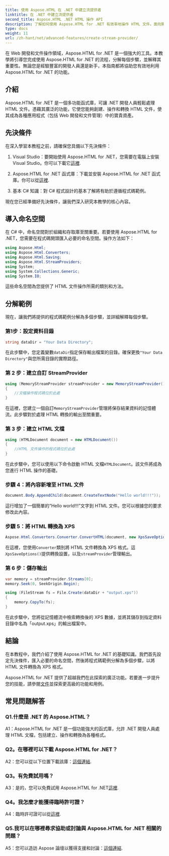 ```yaml
---
title: 使用 Aspose.HTML 在 .NET 中建立流提供者
linktitle: 在 .NET 中建立流提供者
second_title: Aspose.HTML .NET HTML 操作 API
description: 了解如何使用 Aspose.HTML for .NET 有效率地操作 HTML 文件。面向開發人員的分步教程。
type: docs
weight: 11
url: /zh-hant/net/advanced-features/create-stream-provider/
---
```

在 Web 開發和文件操作領域，Aspose.HTML for .NET 是一個強大的工具。本教學將引導您完成使用 Aspose.HTML for .NET 的流程，分解每個步驟，並解釋其重要性。無論您是經驗豐富的開發人員還是新手，本指南都將協助您有效地利用 Aspose.HTML for .NET 的功能。

## 介紹

Aspose.HTML for .NET 是一個多功能函式庫，可讓 .NET 開發人員輕鬆處理 HTML 文件。憑藉其廣泛的功能，它使您能夠創建、操作和轉換 HTML 文件，使其成為各種應用程式（包括 Web 開發和文件管理）中的寶貴資產。

## 先決條件

在深入學習本教程之前，請確保您具備以下先決條件：

1. Visual Studio：要開始使用 Aspose.HTML for .NET，您需要在電腦上安裝 Visual Studio。你可以下載它[這裡](https://visualstudio.microsoft.com/).

2. Aspose.HTML for .NET 函式庫：下載並安裝 Aspose.HTML for .NET 函式庫。你可以從[這裡](https://releases.aspose.com/html/net/).

3. 基本 C# 知識：對 C# 程式設計的基本了解將有助於遵循程式碼範例。

現在您已經準備好先決條件，讓我們深入研究本教學的核心內容。

## 導入命名空間

在 C# 中，命名空間對於組織和存取庫至關重要。若要使用 Aspose.HTML for .NET，您需要在程式碼開頭匯入必要的命名空間。操作方法如下：

```csharp
using Aspose.Html;
using Aspose.Html.Converters;
using Aspose.Html.Saving;
using Aspose.Html.StreamProviders;
using System;
using System.Collections.Generic;
using System.IO;
```

這些命名空間為您提供了 HTML 文件操作所需的類別和方法。

## 分解範例

現在，讓我們將提供的程式碼範例分解為多個步驟，並詳細解釋每個步驟。

### 第1步：設定資料目錄

```csharp
string dataDir = "Your Data Directory";
```

在此步驟中，您定義變數`dataDir`指定保存輸出檔案的目錄。確保更換`"Your Data Directory"`與您所需目錄的實際路徑。

### 第 2 步：建立自訂 StreamProvider

```csharp
using (MemoryStreamProvider streamProvider = new MemoryStreamProvider())
{
    //文檔操作程式碼位於此處
}
```

在這裡，您建立一個自訂`MemoryStreamProvider`管理將保存結果資料的記憶體流。此步驟對於處理 HTML 轉換的輸出至關重要。

### 第 3 步：建立 HTML 文檔

```csharp
using (HTMLDocument document = new HTMLDocument())
{
    //HTML 文件操作的程式碼位於此處
}
```

在此步驟中，您可以使用以下命令啟動 HTML 文檔`HTMLDocument`。該文件將成為您進行 HTML 操作的基礎。

### 步驟 4：將內容新增至 HTML 文件

```csharp
document.Body.AppendChild(document.CreateTextNode("Hello world!!!"));
```

這行增加了一個簡單的“Hello world!!!”文字到 HTML 文件。您可以根據您的要求修改此內容。

### 步驟 5：將 HTML 轉換為 XPS

```csharp
Aspose.Html.Converters.Converter.ConvertHTML(document, new XpsSaveOptions(), streamProvider);
```

在這裡，您使用`Converter`類別將 HTML 文件轉換為 XPS 格式。這`XpsSaveOptions()`提供轉換設置，以及`streamProvider`管理輸出。

### 第 6 步：儲存輸出

```csharp
var memory = streamProvider.Streams[0];
memory.Seek(0, SeekOrigin.Begin);

using (FileStream fs = File.Create(dataDir + "output.xps"))
{
    memory.CopyTo(fs);
}
```

在此步驟中，您將從記憶體流中檢索轉換後的 XPS 數據，並將其儲存到指定資料目錄中名為「output.xps」的輸出檔案中。

## 結論

在本教程中，我們介紹了使用 Aspose.HTML for .NET 的基礎知識。我們首先設定先決條件，匯入必要的命名空間，然後將程式碼範例分解為多個步驟，以將 HTML 文件轉換為 XPS 格式。

 Aspose.HTML for .NET 提供了超越我們在此探索的廣泛功能。若要進一步提升您的技能，請參閱[文件](https://reference.aspose.com/html/net/)並探索更高級的功能和用例。

## 常見問題解答

### Q1.什麼是 .NET 的 Aspose.HTML？

A1：Aspose.HTML for .NET 是一個功能強大的函式庫，允許 .NET 開發人員處理 HTML 文檔，包括建立、操作和轉換為各種格式。

### Q2。在哪裡可以下載 Aspose.HTML for .NET？

A2：您可以從以下位置下載該庫：[這個連結](https://releases.aspose.com/html/net/).

### Q3。有免費試用嗎？

 A3：是的，您可以免費試用 Aspose.HTML for .NET[這裡](https://releases.aspose.com/).

### Q4。我怎麼才能獲得臨時許可證？

 A4：臨時許可證可以從[這裡](https://purchase.aspose.com/temporary-license/).

### Q5.我可以在哪裡尋求協助或討論與 Aspose.HTML for .NET 相關的問題？

 A5：您可以造訪 Aspose 論壇以獲得支援和討論：[這個連結](https://forum.aspose.com/).